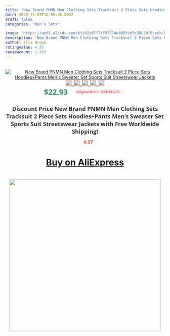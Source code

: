 ```yaml
---
title: "New Brand PNMN Men Clothing Sets Tracksuit 2 Piece Sets Hoodies+Pants Men's Sweater Set Sports Suit Streetswear Jackets"
date: 2020-11-23T10:50:36.892Z
draft: false
categories: "Men's Sets"

image: "https://ae01.alicdn.com/kf/H2a07f7ff97874e868feb5e38e20f6ceck/New-Brand-PNMN-Men-Clothing-Sets-Tracksuit-2-Piece-Sets-Hoodies-Pants-Men-s-Sweater-Set.jpg"
description: "New Brand PNMN Men Clothing Sets Tracksuit 2 Piece Sets Hoodies+Pants Men's Sweater Set Sports Suit Streetswear Jackets"
author: Ella Brown
ratingvalue: 4.57
reviewcount: 1.333
---
```

<br>
<div style="text-align: center;">
<a href="https://s.click.aliexpress.com/e/_AP2z5F" target="_blank" rel="nofollow noopener noreferrer"><img alt="New Brand PNMN Men Clothing Sets Tracksuit 2 Piece Sets Hoodies+Pants Men's Sweater Set Sports Suit Streetswear Jackets" class="magnifier-image" src="https://ae01.alicdn.com/kf/H2a07f7ff97874e868feb5e38e20f6ceck/New-Brand-PNMN-Men-Clothing-Sets-Tracksuit-2-Piece-Sets-Hoodies-Pants-Men-s-Sweater-Set.jpg_640x640.jpg">
<br>
<img style="border:1px solid salmon" src="https://ae01.alicdn.com/kf/H2a07f7ff97874e868feb5e38e20f6ceck/New-Brand-PNMN-Men-Clothing-Sets-Tracksuit-2-Piece-Sets-Hoodies-Pants-Men-s-Sweater-Set.jpg_120x120.jpg">&nbsp;&nbsp;<img style="border:1px solid salmon" src="https://ae01.alicdn.com/kf/He4570d99a8d846728328361aeb42f403I/New-Brand-PNMN-Men-Clothing-Sets-Tracksuit-2-Piece-Sets-Hoodies-Pants-Men-s-Sweater-Set.jpg_120x120.jpg">&nbsp;&nbsp;<img style="border:1px solid salmon" src="https://ae01.alicdn.com/kf/H05dcfdaad9ff40cfa4c143b409363c8ff/New-Brand-PNMN-Men-Clothing-Sets-Tracksuit-2-Piece-Sets-Hoodies-Pants-Men-s-Sweater-Set.jpg_120x120.jpg">&nbsp;&nbsp;<img style="border:1px solid salmon" src="https://ae01.alicdn.com/kf/Hc8ec2fd2e5fc4aa2bff38fda6ca30843K/New-Brand-PNMN-Men-Clothing-Sets-Tracksuit-2-Piece-Sets-Hoodies-Pants-Men-s-Sweater-Set.jpg_120x120.jpg">&nbsp;&nbsp;<img style="border:1px solid salmon" src="https://ae01.alicdn.com/kf/Haea081a704c14d13aac90c89ab93eb9fI/New-Brand-PNMN-Men-Clothing-Sets-Tracksuit-2-Piece-Sets-Hoodies-Pants-Men-s-Sweater-Set.jpg_120x120.jpg"></a></div><br0>
<div style="text-align: center;"><span style="background-color: white; border: 0px; box-sizing: border-box; color: seagreen; display: inline-block; font-family: &quot;open sans&quot; , &quot;arial&quot; , &quot;helvetica&quot; , sans-serif , &quot;heiti&quot;; font-size: 24px; font-stretch: inherit; font-weight: 700; line-height: inherit; margin: 0px 10px 0px 0px; padding: 0px; vertical-align: middle;">$22.93 </span>
<span style="background: rgb(255 , 241 , 241); border-radius: 3px; border: 0px; box-sizing: border-box; color: #ff4747; display: inline-block; font-family: inherit; font-size: 12px; font-stretch: inherit; font-style: inherit; font-variant: inherit; font-weight: 600; line-height: inherit; margin: 0px; padding: 2px 5px; transform: scale(0.9); vertical-align: middle;">Original Price : <b style="text-decoration: line-through;">$31.41 </b> 27%&nbsp;&nbsp;</span></div>
<h1 style="color: #333333; display: inline-block; font-family: &quot;open sans&quot; , &quot;arial&quot; , &quot;helvetica&quot; , sans-serif , &quot;heiti&quot;; font-size: 18px; font-stretch: inherit; font-weight: 700; text-align: center;">Discount Price New Brand PNMN Men Clothing Sets Tracksuit 2 Piece Sets Hoodies+Pants Men's Sweater Set Sports Suit Streetswear Jackets with Free Worldwide Shipping!</h1>
<div style="color: #ff4747; text-align: center;">
<img src="https://4.bp.blogspot.com/-M0ZcTcb-5uY/XleCXlxnR4I/AAAAAAAAAEc/OrjgMkXV1oMQFaCRZj5HQwOCBcu3w1FegCPcBGAYYCw/s1600/star.png" style="height: 15px;">&nbsp;<b>4.57</b></div>
<div class="button_cont" align="center"><a class="buynow_a" href="https://s.click.aliexpress.com/e/_AP2z5F" target="_blank" rel="nofollow noopener noreferrer"><H1>Buy on AliExpress</H1></a></div><br>
<div class="separator" style="clear: both; text-align: center;">
<img src="https://lh3.googleusercontent.com/-pTy5HemUv9M/XlePHvY0dAI/AAAAAAAAAE4/0nX5iRUoIWY8eMW9Dpxeirr157OZliDIgCLcBGAsYHQ/s1600/badge.gif" width="480">
</div>
